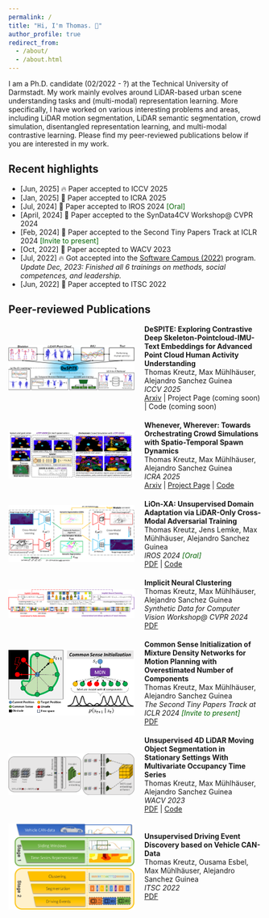 ```yaml
---
permalink: /
title: "Hi, I'm Thomas. 🤗"
author_profile: true
redirect_from: 
  - /about/
  - /about.html
---
```


I am a Ph.D. candidate (02/2022 - ?) at the Technical University of Darmstadt. My work mainly evolves around LiDAR-based urban scene understanding tasks and (multi-modal)
representation learning. More specifically, I have worked on various interesting problems and areas, including LiDAR motion segmentation, LiDAR semantic segmentation, crowd simulation, disentangled representation learning, and multi-modal contrastive learning. Please find my peer-reviewed publications below if you are interested in my work.

## Recent highlights
- [Jun, 2025] 🔥 Paper accepted to ICCV 2025
- [Jan, 2025] 🤘 Paper accepted to ICRA 2025
- [Jul, 2024] 🤘 Paper accepted to IROS 2024 <span style="color: #006400;">[Oral]</span>
- [April, 2024] 🤘 Paper accepted to the SynData4CV Workshop@ CVPR 2024
- [Feb, 2024] 🤘 Paper accepted to the Second Tiny Papers Track at ICLR 2024 <span style="color: #006400;">[Invite to present]</span>
- [Oct, 2022] 🤘 Paper accepted to WACV 2023
- [Jul, 2022] 🔥 Got accepted into the <a href="https://softwarecampus.de/en/program/">Software Campus (2022)</a> program. *Update Dec, 2023: Finished all 6 trainings on methods, social competences, and leadership.*
- [Jun, 2022] 🤘 Paper accepted to ITSC 2022

## Peer-reviewed Publications
<div style="display: flex; align-items: center; gap: 20px; margin-bottom: 20px;">
    <img src="/images/publication_images/despite.png" alt="a" width="250px">
    <div>
        <strong>DeSPITE: Exploring Contrastive Deep Skeleton-Pointcloud-IMU-Text Embeddings for Advanced Point Cloud Human Activity 
            Understanding</strong><br>
        Thomas Kreutz, Max Mühlhäuser, Alejandro Sanchez Guinea<br>
        <em>ICCV 2025</em><br>
        <!--- <em><span style="color: #33beff;">Paper coming soon</span></em><br> -->
      <a href="https://arxiv.org/abs/2506.13897">Arxiv</a> |
      Project Page (coming soon) |
          Code (coming soon)
    </div>
</div>

<div style="display: flex; align-items: center; gap: 20px; margin-bottom: 20px;">
    <img src="/images/publication_images/ntppgmm.png" alt="a" width="250px">
    <div>
        <strong>Whenever, Wherever: Towards Orchestrating Crowd Simulations with Spatio-Temporal Spawn Dynamics</strong><br>
        Thomas Kreutz, Max Mühlhäuser, Alejandro Sanchez Guinea<br>
        <em>ICRA 2025</em><br>
        <!--- <em><span style="color: #33beff;">Paper coming soon</span></em><br> -->
      <a href="https://arxiv.org/abs/2503.16639">Arxiv</a> |
      <a href="https://thkreutz.github.io/projects/crowdorchestra.html">Project Page</a> |
          <a href="https://github.com/thkreutz/crowdorchestrationsim">Code</a>
    </div>
</div>

<div style="display: flex; align-items: center; gap: 20px; margin-bottom: 20px;">
    <img src="/images/publication_images/LionXA.png" alt="a" width="250px">
    <div>
        <strong>LiOn-XA: Unsupervised Domain Adaptation via LiDAR-Only Cross-Modal Adversarial Training</strong><br>
        Thomas Kreutz, Jens Lemke, Max Mühlhäuser, Alejandro Sanchez Guinea<br>
        <em>IROS 2024 <span style="color: #006400;">[Oral]</span></em><br>
            <a href="/files/kreutz2024lion.pdf">PDF</a> |
            <a href="https://github.com/JensLe97/lion-xa">Code</a>
    </div>
</div>



<div style="display: flex; align-items: center; gap: 20px; margin-bottom: 20px;">
    <img src="/images/publication_images/inc.png" alt="b" width="250px">
    <div>
        <strong>Implicit Neural Clustering</strong><br>
        Thomas Kreutz, Max Mühlhäuser, Alejandro Sanchez Guinea<br>
        <em>Synthetic Data for Computer Vision Workshop@ CVPR 2024</em><br>
            <a href="/files/kreutz2024implicit.pdf">PDF</a>
    </div>
</div>

<div style="display: flex; align-items: center; gap: 20px; margin-bottom: 20px;">
    <img src="/images/publication_images/csi.png" alt="b" width="250px">
    <div>
        <strong>Common Sense Initialization of Mixture Density Networks for Motion Planning with Overestimated Number of Components</strong><br>
        Thomas Kreutz, Max Mühlhäuser, Alejandro Sanchez Guinea<br>
        <em>The Second Tiny Papers Track at ICLR 2024 <span style="color: #006400;">[Invite to present]</span></em><br>
            <a href="/files/kreutz2024common.pdf">PDF</a>
    </div>
</div>

<div style="display: flex; align-items: center; gap: 20px; margin-bottom: 20px;">
    <img src="/images/publication_images/mots.png" alt="b" width="250px">
    <div>
        <strong>Unsupervised 4D LiDAR Moving Object Segmentation in Stationary Settings With Multivariate Occupancy Time Series</strong><br>
        Thomas Kreutz, Max Mühlhäuser, Alejandro Sanchez Guinea<br>
        <em>WACV 2023</em><br>
        <a href="/files/kreutz2023unsupervised.pdf">PDF</a> | 
        <a href="https://github.com/thkreutz/umosmots">Code</a>
    </div>
</div>

<div style="display: flex; align-items: center; gap: 20px; margin-bottom: 20px;">
    <img src="/images/publication_images/itsc.jpg" alt="b" width="250px">
    <div>
        <strong>Unsupervised Driving Event Discovery based on Vehicle CAN-Data</strong><br>
        Thomas Kreutz, Ousama Esbel, Max Mühlhäuser, Alejandro Sanchez Guinea<br>
        <em>ITSC 2022</em><br>
        <a href="/files/kreutz2022unsupervised.pdf">PDF</a>
    </div>
</div>

